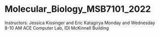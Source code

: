 # Molecular_Biology_MSB7101_2022
Instructors: Jessica Kissinger and Eric Katagirya
Monday and Wednesday 8-10 AM ACE Computer Lab, IDI McKinnell Building
